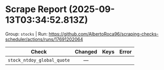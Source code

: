 # Scrape Report (2025-09-13T03:34:52.813Z)

Group: `stocks`  |  Run: https://github.com/AlbertoRoca96/scraping-checks-scheduler/actions/runs/17691202064

| Check | Changed | Keys | Error |
|---|:---:|:--|:--|
| `stock_ntdoy_global_quote` | — |  |  |
